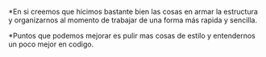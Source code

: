 *En si creemos que hicimos bastante bien las cosas en armar la estructura y organizarnos al momento de trabajar de una forma más rapida y sencilla.

*Puntos que podemos mejorar es pulir mas cosas de estilo y entendernos un poco mejor en codigo.